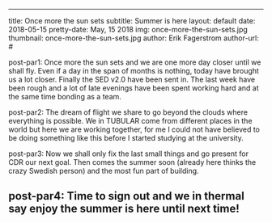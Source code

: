 ---
 title: Once more the sun sets
 subtitle: Summer is here
 layout: default
 date: 2018-05-15
 pretty-date: May, 15 2018
 img: once-more-the-sun-sets.jpg
 thumbnail: once-more-the-sun-sets.jpg
 author: Erik Fagerstrom
 author-url: #
 
 post-par1: Once more the sun sets and we are one more day closer until we shall fly. Even if a day in the span of months is nothing, today have brought us a lot closer. Finally the SED v2.0 have been sent in. The last week have been rough and a lot of late evenings have been spent working hard and at the same time bonding as a team.
 
 post-par2: The dream of flight we share to go beyond the clouds where everything is possible. We in TUBULAR come from different places in the world but here we are working together, for me I could not have believed to be doing something like this before I started studying at the university.
 
 post-par3: Now we shall only fix the last small things and go present for CDR our next goal. Then comes the summer soon (already here thinks the crazy Swedish person) and the most fun part of building.
 
 post-par4: Time to sign out and we in thermal say enjoy the summer is here until next time!
 ---

